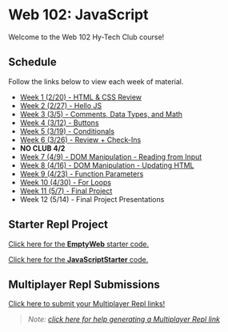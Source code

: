 # Web 102: JavaScript
Welcome to the Web 102 Hy-Tech Club course!

## Schedule
Follow the links below to view each week of material.

- [Week 1 (2/20) - HTML & CSS Review](HtmlCssReview/StudentDesc.md)
- [Week 2 (2/27) - Hello JS](IntroToJS/StudentDesc.md)
- [Week 3 (3/5) - Comments, Data Types, and Math](DataTypes/StudentDesc.md)
- [Week 4 (3/12) - Buttons](Buttons/StudentDesc.md)
- [Week 5 (3/19) - Conditionals](Conditionals/StudentDesc.md)
- [Week 6 (3/26) - Review + Check-Ins](MidSemesterReview/StudentDesc.md)
- **NO CLUB 4/2**
- [Week 7 (4/9) - DOM Manipulation - Reading from Input](DomManipulation/StudentDesc.md)
- [Week 8 (4/16) - DOM Manipulation - Updating HTML](DomManipulationContinued/StudentDesc.md)
- [Week 9 (4/23) - Function Parameters](FunctionParameters/StudentDesc.md)
- [Week 10 (4/30) - For Loops](ForLoops/StudentDesc.md)
- [Week 11 (5/7) - Final Project](FinalProjects/StudentDesc.md)
- Week 12 (5/14) - Final Project Presentations

## Starter Repl Project
[Click here for the **EmptyWeb** starter code.](https://replit.com/@HylandOutreach/EmptyWeb)

[Click here for the **JavaScriptStarter** code.](https://replit.com/@HylandOutreach/JavaScriptStarter)

## Multiplayer Repl Submissions
[Click here to submit your Multiplayer Repl links!](https://forms.office.com/r/ZENX9z6AAa)

> _Note: [click here for help generating a Multiplayer Repl link](https://hylandtechclub.com/MultiplayerLink)_
